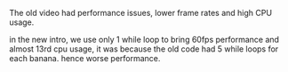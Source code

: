 The old video had performance issues, lower frame rates and high CPU usage.

in the new intro, we use only 1 while loop to bring 60fps performance and almost 13rd cpu usage, it was because the old code had 5 while loops for each banana. hence worse performance.